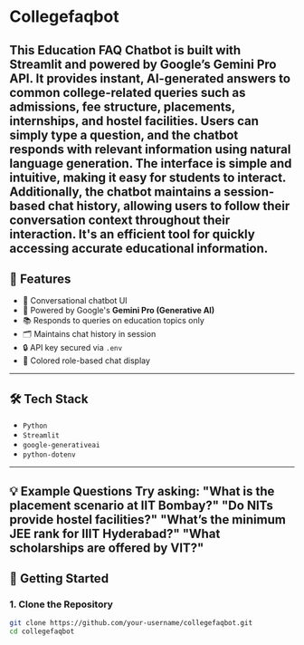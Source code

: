 # Collegefaqbot
This Education FAQ Chatbot is built with Streamlit and powered by Google’s Gemini Pro API. It provides instant, AI-generated answers to common college-related queries such as admissions, fee structure, placements, internships, and hostel facilities. Users can simply type a question, and the chatbot responds with relevant information using natural language generation. The interface is simple and intuitive, making it easy for students to interact. Additionally, the chatbot maintains a session-based chat history, allowing users to follow their conversation context throughout their interaction. It's an efficient tool for quickly accessing accurate educational information.
-------------------------------------------------------------
## 📌 Features
- 💬 Conversational chatbot UI
- 🤖 Powered by Google's **Gemini Pro (Generative AI)**
- 📚 Responds to queries on education topics only
- 🗂️ Maintains chat history in session
- 🔒 API key secured via `.env`
- 🎨 Colored role-based chat display
-------------------------------------------------------------
## 🛠️ Tech Stack
- `Python`
- `Streamlit`
- `google-generativeai`
- `python-dotenv`
-------------------------------------------------------------
💡 Example Questions
Try asking:
"What is the placement scenario at IIT Bombay?"
"Do NITs provide hostel facilities?"
"What’s the minimum JEE rank for IIIT Hyderabad?"
"What scholarships are offered by VIT?"
-------------------------------------------------------------
## 🚀 Getting Started
### 1. Clone the Repository
```bash
git clone https://github.com/your-username/collegefaqbot.git
cd collegefaqbot
